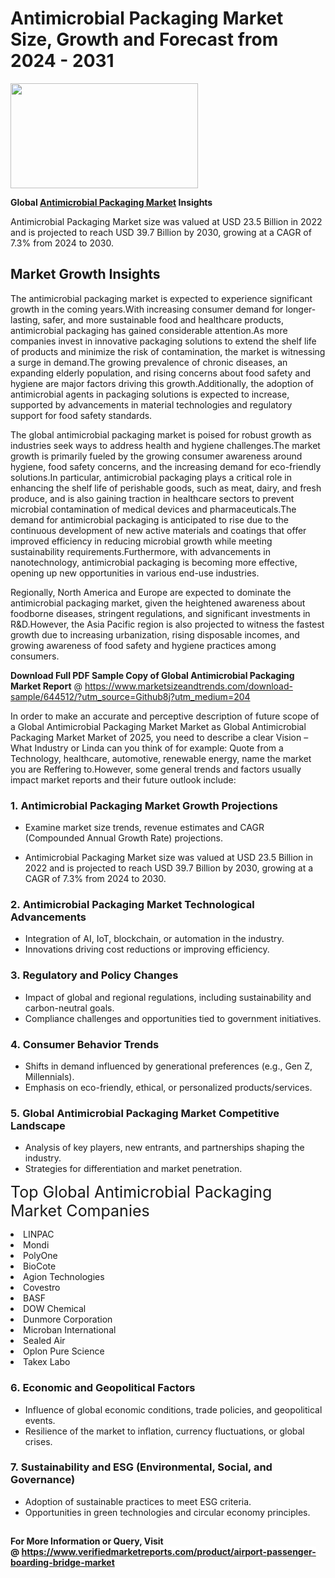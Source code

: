 <H1>Antimicrobial Packaging Market Size, Growth and Forecast from 2024 - 2031</H1><img class="aligncenter size-medium wp-image-584254" src="https://thirdeyenews.in/wp-content/uploads/2024/09/Global-Market-Research-300x168.jpeg" alt="" width="300" height="168" /><p><strong>Global&nbsp;<a href="https://www.marketsizeandtrends.com/download-sample/644512/?utm_source=Github8j?utm_medium=204">Antimicrobial Packaging Market</a> Insights</strong></p><p>Antimicrobial Packaging Market size was valued at USD 23.5 Billion in 2022 and is projected to reach USD 39.7 Billion by 2030, growing at a CAGR of 7.3% from 2024 to 2030.</p><p><h2>Market Growth Insights</h2> The antimicrobial packaging market is expected to experience significant growth in the coming years.With increasing consumer demand for longer-lasting, safer, and more sustainable food and healthcare products, antimicrobial packaging has gained considerable attention.As more companies invest in innovative packaging solutions to extend the shelf life of products and minimize the risk of contamination, the market is witnessing a surge in demand.The growing prevalence of chronic diseases, an expanding elderly population, and rising concerns about food safety and hygiene are major factors driving this growth.Additionally, the adoption of antimicrobial agents in packaging solutions is expected to increase, supported by advancements in material technologies and regulatory support for food safety standards. <p>The global antimicrobial packaging market is poised for robust growth as industries seek ways to address health and hygiene challenges.The market growth is primarily fueled by the growing consumer awareness around hygiene, food safety concerns, and the increasing demand for eco-friendly solutions.In particular, antimicrobial packaging plays a critical role in enhancing the shelf life of perishable goods, such as meat, dairy, and fresh produce, and is also gaining traction in healthcare sectors to prevent microbial contamination of medical devices and pharmaceuticals.The demand for antimicrobial packaging is anticipated to rise due to the continuous development of new active materials and coatings that offer improved efficiency in reducing microbial growth while meeting sustainability requirements.Furthermore, with advancements in nanotechnology, antimicrobial packaging is becoming more effective, opening up new opportunities in various end-use industries.</p> <p>Regionally, North America and Europe are expected to dominate the antimicrobial packaging market, given the heightened awareness about foodborne diseases, stringent regulations, and significant investments in R&D.However, the Asia Pacific region is also projected to witness the fastest growth due to increasing urbanization, rising disposable incomes, and growing awareness of food safety and hygiene practices among consumers.</p> </p><p><span class=""><strong>Download Full PDF Sample Copy of Global Antimicrobial Packaging Market Report</strong> @ <a href="https://www.marketsizeandtrends.com/download-sample/644512/?utm_source=Github8j?utm_medium=204" target="_blank">https://www.marketsizeandtrends.com/download-sample/644512/?utm_source=Github8j?utm_medium=204</a></span></p><p>In order to make an accurate and perceptive description of future scope of a Global&nbsp;Antimicrobial Packaging Market Market as Global&nbsp;Antimicrobial Packaging Market Market of 2025, you need to describe a clear Vision &ndash; What Industry or Linda can you think of for example: Quote from a Technology, healthcare, automotive, renewable energy, name the market you are Reffering to.However, some general trends and factors usually impact market reports and their future outlook include:</p><h3>1.&nbsp;<strong>Antimicrobial Packaging Market Growth Projections</strong></h3><ul><li>Examine market size trends, revenue estimates and CAGR (Compounded Annual Growth Rate) projections.</li><li><p>Antimicrobial Packaging Market size was valued at USD 23.5 Billion in 2022 and is projected to reach USD 39.7 Billion by 2030, growing at a CAGR of 7.3% from 2024 to 2030.</p></li></ul><h3>2.&nbsp;<strong>Antimicrobial Packaging Market Technological Advancements</strong></h3><ul><li>Integration of AI, IoT, blockchain, or automation in the industry.</li><li>Innovations driving cost reductions or improving efficiency.</li></ul><h3>3.&nbsp;<strong>Regulatory and Policy Changes</strong></h3><ul><li>Impact of global and regional regulations, including sustainability and carbon-neutral goals.</li><li>Compliance challenges and opportunities tied to government initiatives.</li></ul><h3>4.&nbsp;<strong>Consumer Behavior Trends</strong></h3><ul><li>Shifts in demand influenced by generational preferences (e.g., Gen Z, Millennials).</li><li>Emphasis on eco-friendly, ethical, or personalized products/services.</li></ul><h3>5.&nbsp;<strong>Global Antimicrobial Packaging Market Competitive Landscape</strong></h3><ul><li>Analysis of key players, new entrants, and partnerships shaping the industry.</li><li>Strategies for differentiation and market penetration.</li></ul><p data-pm-slice="1 1 []"><span style="color: inherit; font-family: inherit; font-size: 25px;">Top Global Antimicrobial Packaging Market Companies</span></p><div class="" data-test-id=""><p><li>LINPAC</li><li> Mondi</li><li> PolyOne</li><li> BioCote</li><li> Agion Technologies</li><li> Covestro</li><li> BASF</li><li> DOW Chemical</li><li> Dunmore Corporation</li><li> Microban International</li><li> Sealed Air</li><li> Oplon Pure Science</li><li> Takex Labo</li></p></div><h3>6.&nbsp;<strong>Economic and Geopolitical Factors</strong></h3><ul><li>Influence of global economic conditions, trade policies, and geopolitical events.</li><li>Resilience of the market to inflation, currency fluctuations, or global crises.</li></ul><h3>7.&nbsp;<strong>Sustainability and ESG (Environmental, Social, and Governance)</strong></h3><ul><li>Adoption of sustainable practices to meet ESG criteria.</li><li>Opportunities in green technologies and circular economy principles.</li></ul><h2><strong style="font-size: 14px;">For More Information or Query, Visit @&nbsp;</strong><a style="background-color: #ffffff; font-size: 14px;" href="https://www.marketsizeandtrends.com/report/antimicrobial-packaging-market/" target="_blank">https://www.verifiedmarketreports.com/product/airport-passenger-boarding-bridge-market</a></h2>